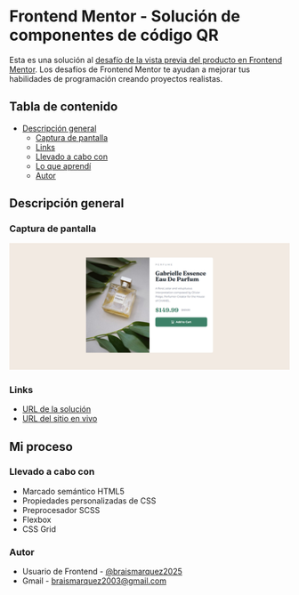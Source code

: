 # Frontend Mentor - Solución de componentes de código QR

Esta es una solución al [desafío de la vista previa del producto en Frontend Mentor](https://www.frontendmentor.io/challenges/product-preview-card-component-GO7UmttRfa). Los desafíos de Frontend Mentor te ayudan a mejorar tus habilidades de programación creando proyectos realistas.

## Tabla de contenido

- [Descripción general](#descripcion-general)
  - [Captura de pantalla](#captura-de-pantalla)
  - [Links](#links)
  - [Llevado a cabo con](#llevado-a-cabo-con)
  - [Lo que aprendí](#lo-que-aprendi)
  - [Autor](#autor)

## Descripción general

### Captura de pantalla
![](./images/Frontend-Mentor-Product-preview-card-component-04-20-2025_10_08_PM.png)


### Links
- [URL de la solución](https://www.frontendmentor.io/solutions/vista-previa-a-producto-con-html-y-css-vlMGVnJm2D)
- [URL del sitio en vivo](https://braismarquez2025.github.io/product-preview-card-component-main/)


## Mi proceso

### Llevado a cabo con

- Marcado semántico HTML5
- Propiedades personalizadas de CSS
- Preprocesador SCSS
- Flexbox
- CSS Grid

### Autor 
- Usuario de Frontend - [@braismarquez2025](https://www.frontendmentor.io/profile/braismarquez2025)
- Gmail - braismarquez2003@gmail.com


